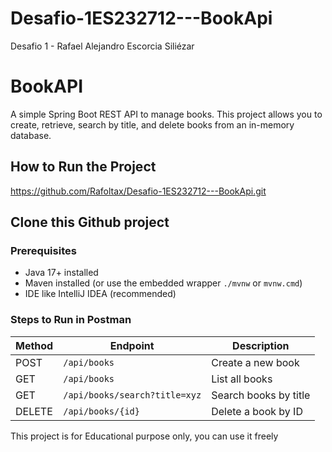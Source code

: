 # Desafio-1ES232712---BookApi
Desafio 1 - Rafael Alejandro Escorcia Siliézar
# BookAPI

A simple Spring Boot REST API to manage books. This project allows you to create, retrieve, 
search by title, and delete books from an in-memory database.

## How to Run the Project

https://github.com/Rafoltax/Desafio-1ES232712---BookApi.git

## Clone this Github project

### Prerequisites
- Java 17+ installed
- Maven installed (or use the embedded wrapper `./mvnw` or `mvnw.cmd`)
- IDE like IntelliJ IDEA (recommended)

### Steps to Run in Postman
| Method | Endpoint                      | Description           |
| ------ | ----------------------------- | --------------------- |
| POST   | `/api/books`                  | Create a new book     |
| GET    | `/api/books`                  | List all books        |
| GET    | `/api/books/search?title=xyz` | Search books by title |
| DELETE | `/api/books/{id}`             | Delete a book by ID   |



This project is for Educational purpose only, you can use it freely
